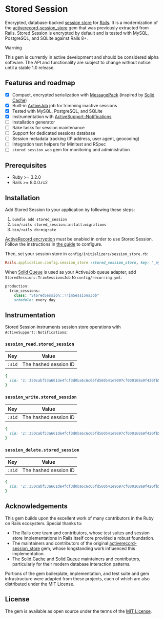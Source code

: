 # Stored Session

Encrypted, database-backed [session store](https://guides.rubyonrails.org/security.html#session-storage) for [Rails](https://rubyonrails.org). It is a modernization of the [activerecord-session_store](https://github.com/rails/activerecord-session_store) gem that was previously extracted from Rails. Stored Session is encrypted by default and is tested with MySQL, PostgreSQL, and SQLite against Rails 8+.

> [!WARNING]
> This gem is currently in active development and should be considered alpha software. The API and functionality are subject to change without notice until a stable 1.0 release.

## Features and roadmap

- [x] Compact, encrypted serialization with [MessagePack](https://msgpack.org/) (inspired by [Solid Cache](https://github.com/rails/solid_cache))
- [x] Built-in [ActiveJob](https://edgeguides.rubyonrails.org/active_job_basics.html) job for trimming inactive sessions
- [x] Tested with MySQL, PostgreSQL, and SQLite
- [x] Instrumentation with [ActiveSupport::Notifications](https://guides.rubyonrails.org/active_support_instrumentation.html)
- [ ] Installation generator
- [ ] Rake tasks for session maintenance
- [ ] Support for dedicated sessions database
- [ ] Session metadata tracking (IP address, user agent, geocoding)
- [ ] Integration test helpers for Minitest and RSpec
- [ ] `stored_session_web` gem for monitoring and administration

## Prerequisites

- Ruby >= 3.2.0
- Rails >= 8.0.0.rc2

## Installation

Add Stored Session to your application by following these steps:

1. `bundle add stored_session`
2. `bin/rails stored_session:install:migrations`
3. `bin/rails db:migrate`

[ActiveRecord encryption](https://guides.rubyonrails.org/active_record_encryption.html) must be enabled in order to use Stored Session. Follow the instructions in [the guide](https://guides.rubyonrails.org/active_record_encryption.html#setup) to configure.

Then, set your session store in `config/initializers/session_store.rb`:

```ruby
Rails.application.config.session_store :stored_session_store, key: '_my_app_session`
```

When [Solid Queue](https://github.com/rails/solid_queue) is used as your ActiveJob queue adapter, add `StoredSession::TrimSessionsJob` to `config/recurring.yml`:

```ruby
production:
  trim_sessions:
    class: "StoredSession::TrimSessionsJob"
    schedule: every day
```

## Instrumentation

Stored Session instruments session store operations with `ActiveSupport::Notifications`:

### `session_read.stored_session`

| Key    | Value                 |
| ------ | --------------------- |
| `:sid` | The hashed session ID |

```ruby
{
  sid: '2::350cabf53a661de4fcf3d0ba6c6c65fd560b41e9697cf000168a9f420fb5366a'
}
```

### `session_write.stored_session`

| Key    | Value                 |
| ------ | --------------------- |
| `:sid` | The hashed session ID |

```ruby
{
  sid: '2::350cabf53a661de4fcf3d0ba6c6c65fd560b41e9697cf000168a9f420fb5366a'
}
```

### `session_delete.stored_session`

| Key    | Value                 |
| ------ | --------------------- |
| `:sid` | The hashed session ID |

```ruby
{
  sid: '2::350cabf53a661de4fcf3d0ba6c6c65fd560b41e9697cf000168a9f420fb5366a'
}
```

## Acknowledgements

This gem builds upon the excellent work of many contributors in the Ruby on Rails ecosystem. Special thanks to:

- The Rails core team and contributors, whose test suites and session store implementations in Rails itself core provided a robust foundation.
- The maintainers and contributors of the original [activerecord-session_store](https://github.com/rails/activerecord-session_store) gem, whose longstanding work influenced this implementation.
- The [Solid Cache](https://github.com/rails/solid_cache) and [Solid Queue](https://github.com/rails/solid_queue) maintainers and contributors, particularly for their modern database interaction patterns.

Portions of the gem boilerplate, implementation, and test suite and gem infrastructure were adapted from these projects, each of which are also distributed under the MIT License.

## License

The gem is available as open source under the terms of the [MIT License](https://opensource.org/licenses/MIT).
